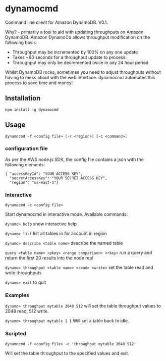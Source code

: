 dynamocmd
==========
Command line client for Amazon DynamoDB. V0.1. 

Why? - primarily a tool to aid with updating throughputs on Amazon DynamoDB. Amazon DynamoDb allows throughput modification on the following basis:

* Throughput may be incremented by 100% on any one update
* Takes ~60 seconds for a throughput update to process
* Throughput may only be decremented twice in any 24 hour period

Whilst DynamoDB rocks, sometimes you need to adjust throughputs without having to mess about with the web interface. dynamocmd automates this process to save time and money!

## Installation

	npm install -g dynamocmd

## Usage

	dynamocmd -f <config file> [-r <region>] [-c <command>]

### configuration file

As per the AWS node.js SDK, the config file contains a json with the following elements:

	{ "accessKeyId": "YOUR ACCESS KEY", 
	  "secretAccessKey": "YOUR SECRET ACCESS KEY", 
	  "region": "us-east-1"}

### Interactive

	dynamocmd -c <config file>
	
Start dynamocmd in interactive mode. Available commands:

`dynamo> help` show interactive help

`dynamo> list` list all tables in for account in region

`dynamo> describe <table name>` describe the named table

`query <table name> <pkey> <range comparison> <rkey>` run a query and return the first 20 results into the node repl

`dynamo> throughput <table name> <read> <write>` set the table read and write throughputs

`dynamo> exit` to quit

### Examples

`dynamo> throughput mytable 2048 512` will set the table throughput values to 2048 read, 512 write.

`dynamo> throughput mytable 1 1` Will set a table back to idle.

### Scripted

	dynamocmd -f <config file> -c 'throughput mytable 2048 512' 

Will set the table throughput to the specified values and exit.


